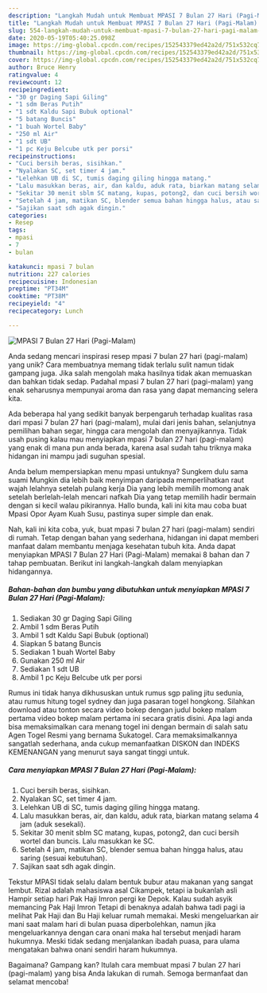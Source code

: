 ```yaml
---
description: "Langkah Mudah untuk Membuat MPASI 7 Bulan 27 Hari (Pagi-Malam) yang Lezat"
title: "Langkah Mudah untuk Membuat MPASI 7 Bulan 27 Hari (Pagi-Malam) yang Lezat"
slug: 554-langkah-mudah-untuk-membuat-mpasi-7-bulan-27-hari-pagi-malam-yang-lezat
date: 2020-05-19T05:40:25.098Z
image: https://img-global.cpcdn.com/recipes/152543379ed42a2d/751x532cq70/mpasi-7-bulan-27-hari-pagi-malam-foto-resep-utama.jpg
thumbnail: https://img-global.cpcdn.com/recipes/152543379ed42a2d/751x532cq70/mpasi-7-bulan-27-hari-pagi-malam-foto-resep-utama.jpg
cover: https://img-global.cpcdn.com/recipes/152543379ed42a2d/751x532cq70/mpasi-7-bulan-27-hari-pagi-malam-foto-resep-utama.jpg
author: Bruce Henry
ratingvalue: 4
reviewcount: 12
recipeingredient:
- "30 gr Daging Sapi Giling"
- "1 sdm Beras Putih"
- "1 sdt Kaldu Sapi Bubuk optional"
- "5 batang Buncis"
- "1 buah Wortel Baby"
- "250 ml Air"
- "1 sdt UB"
- "1 pc Keju Belcube utk per porsi"
recipeinstructions:
- "Cuci bersih beras, sisihkan."
- "Nyalakan SC, set timer 4 jam."
- "Lelehkan UB di SC, tumis daging giling hingga matang."
- "Lalu masukkan beras, air, dan kaldu, aduk rata, biarkan matang selama 4 jam (aduk sesekali)."
- "Sekitar 30 menit sblm SC matang, kupas, potong2, dan cuci bersih wortel dan buncis. Lalu masukkan ke SC."
- "Setelah 4 jam, matikan SC, blender semua bahan hingga halus, atau saring (sesuai kebutuhan)."
- "Sajikan saat sdh agak dingin."
categories:
- Resep
tags:
- mpasi
- 7
- bulan

katakunci: mpasi 7 bulan 
nutrition: 227 calories
recipecuisine: Indonesian
preptime: "PT34M"
cooktime: "PT38M"
recipeyield: "4"
recipecategory: Lunch

---
```



![MPASI 7 Bulan 27 Hari (Pagi-Malam)](https://img-global.cpcdn.com/recipes/152543379ed42a2d/751x532cq70/mpasi-7-bulan-27-hari-pagi-malam-foto-resep-utama.jpg)

Anda sedang mencari inspirasi resep mpasi 7 bulan 27 hari (pagi-malam) yang unik? Cara membuatnya memang tidak terlalu sulit namun tidak gampang juga. Jika salah mengolah maka hasilnya tidak akan memuaskan dan bahkan tidak sedap. Padahal mpasi 7 bulan 27 hari (pagi-malam) yang enak seharusnya mempunyai aroma dan rasa yang dapat memancing selera kita.

Ada beberapa hal yang sedikit banyak berpengaruh terhadap kualitas rasa dari mpasi 7 bulan 27 hari (pagi-malam), mulai dari jenis bahan, selanjutnya pemilihan bahan segar, hingga cara mengolah dan menyajikannya. Tidak usah pusing kalau mau menyiapkan mpasi 7 bulan 27 hari (pagi-malam) yang enak di mana pun anda berada, karena asal sudah tahu triknya maka hidangan ini mampu jadi suguhan spesial.

Anda belum mempersiapkan menu mpasi untuknya? Sungkem dulu sama suami Mungkin dia lebih baik menyimpan daripada memperlihatkan raut wajah lelahnya setelah pulang kerja Dia yang lebih memilih momong anak setelah berlelah-lelah mencari nafkah Dia yang tetap memilih hadir bermain dengan si kecil walau pikirannya. Hallo bunda, kali ini kita mau coba buat Mpasi Opor Ayam Kuah Susu, pastinya super simple dan enak.


Nah, kali ini kita coba, yuk, buat mpasi 7 bulan 27 hari (pagi-malam) sendiri di rumah. Tetap dengan bahan yang sederhana, hidangan ini dapat memberi manfaat dalam membantu menjaga kesehatan tubuh kita. Anda dapat menyiapkan MPASI 7 Bulan 27 Hari (Pagi-Malam) memakai 8 bahan dan 7 tahap pembuatan. Berikut ini langkah-langkah dalam menyiapkan hidangannya.

<!--inarticleads1-->

##### Bahan-bahan dan bumbu yang dibutuhkan untuk menyiapkan MPASI 7 Bulan 27 Hari (Pagi-Malam):

1. Sediakan 30 gr Daging Sapi Giling
1. Ambil 1 sdm Beras Putih
1. Ambil 1 sdt Kaldu Sapi Bubuk (optional)
1. Siapkan 5 batang Buncis
1. Sediakan 1 buah Wortel Baby
1. Gunakan 250 ml Air
1. Sediakan 1 sdt UB
1. Ambil 1 pc Keju Belcube utk per porsi


Rumus ini tidak hanya dikhususkan untuk rumus sgp paling jitu sedunia, atau rumus hitung togel sydney dan juga pasaran togel hongkong. Silahkan download atau tonton secara video bokep dengan judul bokep malam pertama video bokep malam pertama ini secara gratis disini. Apa lagi anda bisa memaksimalkan cara menang togel ini dengan bermain di salah satu Agen Togel Resmi yang bernama Sukatogel. Cara memaksimalkannya sangatlah sederhana, anda cukup memanfaatkan DISKON dan INDEKS KEMENANGAN yang menurut saya sangat tinggi untuk. 

<!--inarticleads2-->

##### Cara menyiapkan MPASI 7 Bulan 27 Hari (Pagi-Malam):

1. Cuci bersih beras, sisihkan.
1. Nyalakan SC, set timer 4 jam.
1. Lelehkan UB di SC, tumis daging giling hingga matang.
1. Lalu masukkan beras, air, dan kaldu, aduk rata, biarkan matang selama 4 jam (aduk sesekali).
1. Sekitar 30 menit sblm SC matang, kupas, potong2, dan cuci bersih wortel dan buncis. Lalu masukkan ke SC.
1. Setelah 4 jam, matikan SC, blender semua bahan hingga halus, atau saring (sesuai kebutuhan).
1. Sajikan saat sdh agak dingin.


Tekstur MPASI tidak selalu dalam bentuk bubur atau makanan yang sangat lembut. Rizal adalah mahasiswa asal Cikampek, tetapi ia bukanlah asli Hampir setiap hari Pak Haji Imron pergi ke Depok. Kalau sudah asyik memancing Pak Haji Imron Tetapi di benaknya adalah bahwa tadi pagi ia melihat Pak Haji dan Bu Haji keluar rumah memakai. Meski mengeluarkan air mani saat malam hari di bulan puasa diperbolehkan, namun jika mengeluarkannya dengan cara onani maka hal tersebut menjadi haram hukumnya. Meski tidak sedang menjalankan ibadah puasa, para ulama mengatakan bahwa onani sendiri haram hukumnya. 

Bagaimana? Gampang kan? Itulah cara membuat mpasi 7 bulan 27 hari (pagi-malam) yang bisa Anda lakukan di rumah. Semoga bermanfaat dan selamat mencoba!
